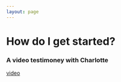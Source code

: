 ```yaml
---
layout: page
---
```


How do I get started?
================
### A video testimoney with Charlotte

[video](https://youtu.be/iYeAMUnJoII)
